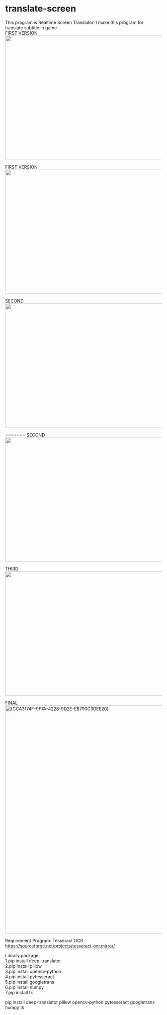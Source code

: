 # translate-screen

This program is Realtime Screen Translator. I make this program for translate subtitle in game<br>
FIRST VERSION<br>
<img src="https://github.com/user-attachments/assets/32056c17-acd5-4118-ba78-098dddb71b1a" width="622" height="400"><br>

FIRST VERSION<br>
<img src="https://github.com/user-attachments/assets/32056c17-acd5-4118-ba78-098dddb71b1a" width="622" height="400"><br>

SECOND<br>
<img src="https://github.com/user-attachments/assets/511d0a11-9660-4272-8dfc-69dc18607784" width="622" height="400"><br>

=======
SECOND<br>
<img src="https://github.com/user-attachments/assets/511d0a11-9660-4272-8dfc-69dc18607784" width="622" height="400"><br>

THIRD<br>
<img src="https://github.com/user-attachments/assets/f107b762-e367-46ee-8a8f-184612e2984d" width="622" height="400"><br>

FINAL<br>
<img width="622" height="734" alt="{CCA3174F-9F7A-4228-9D2E-EB790C3DEE20}" src="https://github.com/user-attachments/assets/52820cad-5498-4510-9fb6-497d0ec941e8" /><br>

Requirement Program: Tesseract OCR<br>
https://sourceforge.net/projects/tesseract-ocr.mirror/<br>

Library package:<br>
1.pip install deep-translator<br>
2.pip install pillow<br>
3.pip install opencv-python<br>
4.pip install pytesseract<br>
5.pip install googletrans<br>
6.pip install numpy<br>
7.pip install tk<br>
 
pip install deep-translator pillow opencv-python pytesseract googletrans numpy tk
